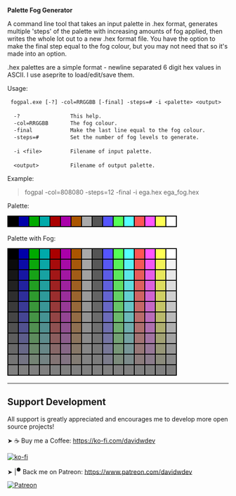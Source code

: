 
**Palette Fog Generator**

A command line tool that takes an input palette in .hex format, generates multiple 'steps' of the palette with increasing amounts of fog applied, then writes the whole lot out to a new .hex format file. You have the option to make the final step equal to the fog colour, but you may not need that so it's made into an option.

.hex palettes are a simple format - newline separated 6 digit hex values in ASCII. I use aseprite to load/edit/save them.

Usage:

```
 fogpal.exe [-?] -col=RRGGBB [-final] -steps=# -i <palette> <output>

  -?                This help.
  -col=RRGGBB       The fog colour.
  -final            Make the last line equal to the fog colour.
  -steps=#          Set the number of fog levels to generate.

  -i <file>         Filename of input palette.

  <output>          Filename of output palette.
```

Example:

> fogpal -col=808080 -steps=12 -final -i ega.hex ega_fog.hex


Palette:

![EGA colour palette](example/ega.png?raw=true "Palette")

Palette with Fog:

![EGA colour palette with fog](example/ega_fog.png?raw=true "Palette + Fog")

---

## Support Development

All support is greatly appreciated and encourages me to develop more open source projects!

➤ ☕ Buy me a Coffee: https://ko-fi.com/davidwdev

[![ko-fi](https://ko-fi.com/img/githubbutton_sm.svg)](https://ko-fi.com/B0B458231)

➤ |<sup>●</sup> Back me on︎ Patreon: https://www.patreon.com/davidwdev

[![Patreon](https://github.com/davidwdev/fragments/patreon.svg?raw=true)](https://www.patreon.com/davidwdev)

